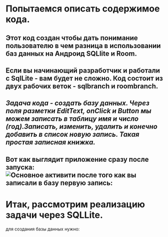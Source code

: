 Попытаемся описать содержимое кода. 
==========
**Этот код создан чтобы дать понимание пользователю в чем разница в использовании баз данных на Андроид SQLlite и Room.**
---
Если вы начинающий разработчик и работали с SqlLite - вам будет не сложно.
Код состоит из двух рабочих веток - sqlbranch и roombranch. 
---
*Задача кода - создать базу данных. Через поля разметки EditText, onClick и Button мы можем записать в таблицу имя и число (год).Записать, изменить, удалить и конечно добавить в список новую запись. Такая простая записная книжка.*
----
Вот как выглядит приложение сразу после запуска:
![Основное активити после того как вы записали в базу первую запись:](https://i.imgur.com/Ck1lOtN.png)
----
Итак, рассмотрим реализацию задачи через SQLLite.
========
для создания базы данных нужно:
